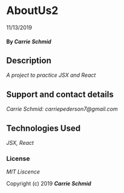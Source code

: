 # AboutUs2
11/13/2019



#### By _**Carrie Schmid**_

## Description

_A project to practice JSX and React_


## Support and contact details


_Carrie Schmid: carriepederson7@gmail.com_

## Technologies Used

_JSX, React_

### License

*MIT Liscence*

Copyright (c) 2019 **_Carrie Schmid_**
